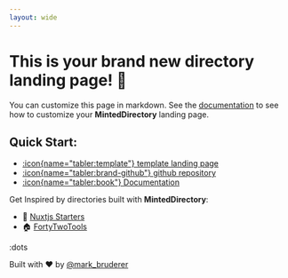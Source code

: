 ```yaml
---
layout: wide
---
```


# This is your brand new directory landing page! 👋

You can customize this page in markdown. See the [documentation]() to see how to customize your **MintedDirectory** landing page.

## Quick Start:

+ [:icon{name="tabler:template"} template landing page](https://minteddirectory.com)
+ [:icon{name="tabler:brand-github"} github repository ](https://github.com/masterkram/minted-directory)
+ [:icon{name="tabler:book"} Documentation](https://minteddirectory.com/docs)

Get Inspired by directories built with **MintedDirectory**:
+ 📗 [Nuxtjs Starters](https://nuxtstarters.com)
+ 🏠 [FortyTwoTools](https://fortytwotools.com)

:dots

Built with ❤️ by [@mark_bruderer](https://x.com/mark_bruderer)
